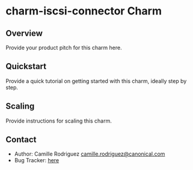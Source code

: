 # charm-iscsi-connector Charm

Overview
--------

Provide your product pitch for this charm here.

Quickstart
----------

Provide a quick tutorial on getting started with this charm, ideally step by
step.

Scaling
-------

Provide instructions for scaling this charm.

Contact
-------
 - Author: Camille Rodriguez <camille.rodriguez@canonical.com>
 - Bug Tracker: [here](https://discourse.juju.is/c/charming)
 